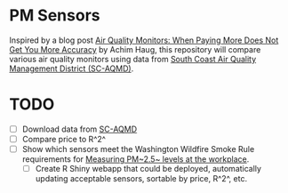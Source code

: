 # PM Sensors

Inspired by a blog post [Air Quality Monitors: When Paying More Does Not Get You More Accuracy](https://www.airgradient.com/blog/expensive-air-quality-monitors-not-more-accurate/) by Achim Haug, this repository will compare various air quality monitors using data from [South Coast Air Quality Management District (SC-AQMD)](https://www.aqmd.gov/aq-spec/evaluations/criteria-pollutants/summary-pm).

# TODO

- [ ] Download data from [SC-AQMD](https://www.aqmd.gov/aq-spec/evaluations/criteria-pollutants/summary-pm)
- [ ] Compare price to R^2^
- [ ] Show which sensors meet the Washington Wildfire Smoke Rule requirements for [Measuring PM~2.5~ levels at the workplace](https://apps.leg.wa.gov/WAC/default.aspx?cite=296-820&full=true#296-820-845).
  - [ ] Create R Shiny webapp that could be deployed, automatically updating acceptable sensors, sortable by price, R^2^, etc.
